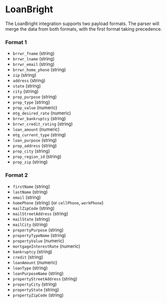 # LoanBright

The LoanBright integration supports two payload formats. The parser will merge the data from both formats, with the first format taking precedence.

### Format 1

- `brrwr_fname` (string)
- `brrwr_lname` (string)
- `brrwr_email` (string)
- `brrwr_home_phone` (string)
- `zip` (string)
- `address` (string)
- `state` (string)
- `city` (string)
- `prop_purpose` (string)
- `prop_type` (string)
- `prop_value` (numeric)
- `mtg_desired_rate` (numeric)
- `brrwr_bankruptcy` (string)
- `brrwr_credit_rating` (string)
- `loan_amount` (numeric)
- `mtg_current_type` (string)
- `loan_purpose` (string)
- `prop_address` (string)
- `prop_city` (string)
- `prop_region_id` (string)
- `prop_zip` (string)

### Format 2

- `firstName` (string)
- `lastName` (string)
- `email` (string)
- `homePhone` (string) (or `cellPhone`, `workPhone`)
- `mailZipCode` (string)
- `mailStreetAddress` (string)
- `mailState` (string)
- `mailCity` (string)
- `propertyPurpose` (string)
- `propertyTypeName` (string)
- `propertyValue` (numeric)
- `mortgageInterestRate` (numeric)
- `bankruptcy` (string)
- `credit` (string)
- `loanAmount` (numeric)
- `loanType` (string)
- `loanPurposeName` (string)
- `propertyStreetAddress` (string)
- `propertyCity` (string)
- `propertyState` (string)
- `propertyZipCode` (string)
